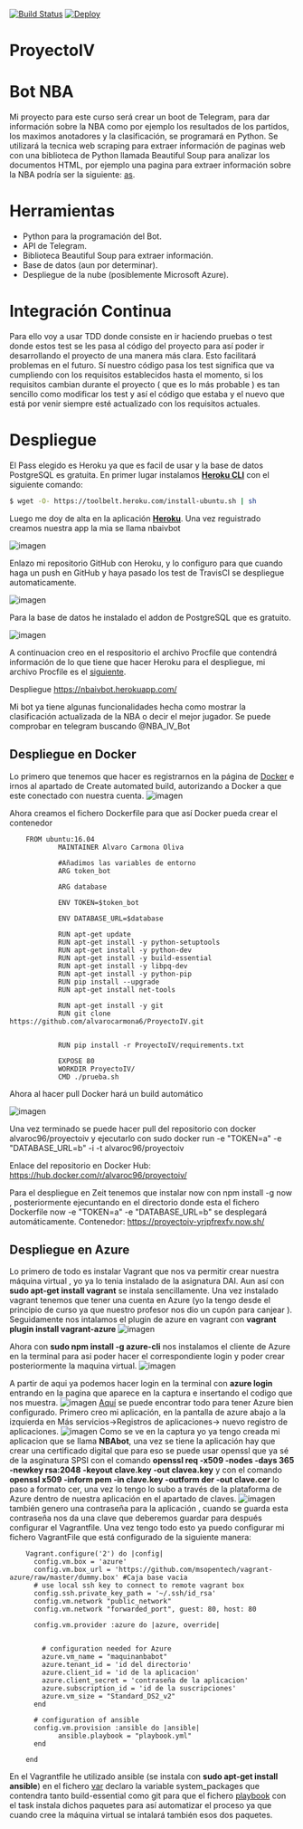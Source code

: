 [![Build Status](https://travis-ci.org/alvarocarmona6/ProyectoIV.svg?branch=master)](https://travis-ci.org/alvarocarmona6/ProyectoIV)
[![Deploy](https://www.herokucdn.com/deploy/button.svg)](https://heroku.com/deploy?template=https://github.com/alvarocarmona6/ProyectoIV)


# ProyectoIV 

# Bot NBA

Mi proyecto para este curso será crear un boot de Telegram, para dar información sobre la NBA como por ejemplo los resultados de los partidos, los maximos anotadores y la clasificación, se programará en Python. Se utilizará la tecnica web scraping para extraer información de paginas web con  una biblioteca de Python llamada Beautiful Soup para analizar los documentos HTML, por ejemplo una pagina para extraer información sobre la NBA podría ser la siguiente: [as](https://as.com/baloncesto/nba.html).

# Herramientas

* Python para la programación del Bot.
* API de Telegram.
* Biblioteca Beautiful Soup para extraer información.
* Base de datos (aun por determinar).
* Despliegue de la nube (posiblemente Microsoft Azure).


# Integración Continua
Para ello voy a usar TDD donde consiste en ir haciendo pruebas o test donde estos test se les pasa al código del proyecto para así poder ir desarrollando el proyecto de una manera más clara. Esto facilitará problemas en el futuro. Sí nuestro código pasa los test significa que va cumpliendo con los requisitos establecidos hasta el momento, si los requisitos cambian durante el proyecto ( que es lo más probable ) es tan sencillo como modificar los test y así el código que estaba y el nuevo que está por venir siempre esté actualizado con los requisitos actuales.


# Despliegue

El Pass elegido es Heroku ya que es facil de usar y la base de datos PostgreSQL es gratuita.
En primer lugar instalamos [**Heroku CLI**](https://devcenter.heroku.com/articles/getting-started-with-python#set-up) con el siguiente comando:

```bash
$ wget -O- https://toolbelt.heroku.com/install-ubuntu.sh | sh
```

Luego me doy de alta en la aplicación [**Heroku**](https://signup.heroku.com/?c=70130000001x9jEAAQ). Una vez reguistrado creamos nuestra app la mia se llama nbaivbot 

![imagen](https://github.com/alvarocarmona6/ProyectoIV/blob/master/capturas/capturanbaivbot.png)

Enlazo mi repositorio GitHub con Heroku, y lo configuro para que cuando haga un push en GitHub y haya pasado los test de TravisCI se despliegue automaticamente.

![imagen](https://github.com/alvarocarmona6/ProyectoIV/blob/master/capturas/configuracionheroku.png)

Para la base de datos he instalado  el addon de PostgreSQL que es gratuito.

![imagen](https://github.com/alvarocarmona6/ProyectoIV/blob/master/capturas/basededatosheroku.png)

A continuacion creo en el respositorio el archivo Procfile que contendrá información de lo que tiene que hacer Heroku para el despliegue,
mi archivo Procfile es el [siguiente](https://github.com/alvarocarmona6/ProyectoIV/blob/master/Procfile).

Despliegue https://nbaivbot.herokuapp.com/

Mi bot ya tiene algunas funcionalidades hecha como mostrar la clasificación actualizada de la NBA o decir el mejor jugador. Se puede comprobar en telegram buscando @NBA_IV_Bot 


## Despliegue en Docker

Lo primero que tenemos que hacer es registrarnos en la página de [Docker](https://www.docker.com/) e irnos al apartado de Create automated build, autorizando a Docker a que este conectado con nuestra cuenta.
![imagen](https://github.com/alvarocarmona6/ProyectoIV/blob/master/capturas/capturadocker2.png)

Ahora creamos el fichero Dockerfile para que así Docker pueda crear el contenedor

		FROM ubuntu:16.04
                MAINTAINER Alvaro Carmona Oliva

                #Añadimos las variables de entorno
                ARG token_bot

                ARG database

                ENV TOKEN=$token_bot

                ENV DATABASE_URL=$database

                RUN apt-get update
                RUN apt-get install -y python-setuptools
                RUN apt-get install -y python-dev
                RUN apt-get install -y build-essential
                RUN apt-get install -y libpq-dev
                RUN apt-get install -y python-pip
                RUN pip install --upgrade
                RUN apt-get install net-tools

                RUN apt-get install -y git
                RUN git clone https://github.com/alvarocarmona6/ProyectoIV.git


                RUN pip install -r ProyectoIV/requirements.txt

                EXPOSE 80
                WORKDIR ProyectoIV/
                CMD ./prueba.sh


Ahora al hacer pull Docker hará un build automático

![imagen](https://github.com/alvarocarmona6/ProyectoIV/blob/master/capturas/capturadocker1.png)

Una vez terminado se puede hacer pull del repositorio con docker alvaroc96/proyectoiv y ejecutarlo con sudo docker run -e "TOKEN=a" -e "DATABASE_URL=b" -i -t alvaroc96/proyectoiv



Enlace del repositorio en Docker Hub: https://hub.docker.com/r/alvaroc96/proyectoiv/

Para el despliegue en Zeit tenemos que instalar now con npm install -g now , posteriormente ejecuntando en el directorio donde esta el fichero Dockerfile  now -e "TOKEN=a" -e "DATABASE_URL=b" se desplegará automáticamente.
Contenedor: https://proyectoiv-yrjpfrexfv.now.sh/


## Despliegue en Azure

Lo primero de todo es instalar Vagrant que  nos va permitir crear nuestra máquina virtual , yo ya lo tenia instalado de la asignatura DAI.
Aun así con **sudo apt-get install vagrant** se instala sencillamente.
Una vez instalado vagrant tenemos que tener una cuenta en Azure (yo la tengo desde el principio de curso ya que nuestro profesor nos dio un cupón para canjear ). Seguidamente nos intalamos el plugin de azure en vagrant con **vagrant plugin install vagrant-azure**
![imagen](https://github.com/alvarocarmona6/ProyectoIV/blob/master/capturas/hito5-1.png)

Ahora con **sudo npm install -g azure-cli** nos instalamos el cliente de Azure en la terminal para asi poder hacer el correspondiente login y poder crear posteriormente la maquina virtual.
![imagen](https://github.com/alvarocarmona6/ProyectoIV/blob/master/capturas/hito5-2.png)

A partir de aqui ya podemos hacer login en la terminal con **azure login** entrando en la pagina que aparece en la captura e insertando el codigo que nos muestra.
![imagen](https://github.com/alvarocarmona6/ProyectoIV/blob/master/capturas/hito5-6.png)
[Aquí](https://docs.microsoft.com/es-es/azure/) se puede encontrar todo para tener Azure bien configurado.
Primero creo mi aplicación, en la pantalla de azure abajo a la izquierda en Más servicios->Registros de aplicaciones-> nuevo registro de aplicaciones.
![imagen](https://github.com/alvarocarmona6/ProyectoIV/blob/master/capturas/hito5-10.png)
Como se ve en la captura yo ya tengo creada mi aplicacion que se llama **NBAbot**, una vez se tiene la aplicación hay que crear una certificado digital que para eso se puede usar openssl que ya sé de la asginatura SPSI con el comando **openssl req -x509 -nodes -days 365 -newkey rsa:2048 -keyout clave.key -out clavea.key** y con el comando **openssl x509 -inform pem -in clave.key -outform der -out clave.cer** lo paso a formato cer, una vez lo tengo lo subo a través de la plataforma de Azure dentro de nuestra aplicación en el apartado de claves.
![imagen](https://github.com/alvarocarmona6/ProyectoIV/blob/master/capturas/hito5-11.png) también genero una contraseña para la aplicación , cuando se guarda esta contraseña nos da una clave que deberemos guardar para después configurar el Vagrantfile.
Una vez tengo todo esto ya puedo configurar mi fichero VagrantFile que está configurado de la siguiente manera:





        Vagrant.configure('2') do |config|
          config.vm.box = 'azure'
          config.vm.box_url = 'https://github.com/msopentech/vagrant-azure/raw/master/dummy.box' #Caja base vacia
          # use local ssh key to connect to remote vagrant box
          config.ssh.private_key_path = '~/.ssh/id_rsa'
          config.vm.network "public_network" 
          config.vm.network "forwarded_port", guest: 80, host: 80

          config.vm.provider :azure do |azure, override|


            # configuration needed for Azure
            azure.vm_name = "maquinanbabot"
            azure.tenant_id = 'id del directorio'
            azure.client_id = 'id de la aplicacion'
            azure.client_secret = 'contraseña de la aplicacion'
            azure.subscription_id = 'id de la suscripciones'
            azure.vm_size = "Standard_DS2_v2"
          end

          # configuration of ansible
          config.vm.provision :ansible do |ansible|
                ansible.playbook = "playbook.yml"
          end

        end

En el Vagrantfile he utilizado ansible  (se instala con **sudo apt-get install ansible**) en el fichero [var](https://github.com/alvarocarmona6/ProyectoIV/blob/master/var.yml) declaro la variable system_packages que contendra tanto build-essential como git para que el fichero [playbook](https://github.com/alvarocarmona6/ProyectoIV/blob/master/playbook.yml) con el task instala dichos paquetes para así automatizar el proceso ya que cuando cree la máquina virtual se intalará también esos dos paquetes.




